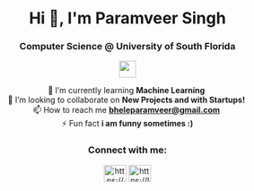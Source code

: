 <h1 align="center">Hi 👋, I'm Paramveer Singh</h1>
<h3 align="center">Computer Science @ University of South Florida</h3>
<p align="center">
  <img src="https://skillicons.dev/icons?i=python,typescript,javascript,react,nextjs,nodejs,java,c,cpp" height="30" />
</p>
<div align="center">

🌱 I’m currently learning **Machine Learning**&nbsp;<br />
👯 I’m looking to collaborate on **New Projects and with Startups!**&nbsp;<br />
📫 How to reach me **bheleparamveer@gmail.com**&nbsp;<br />
⚡ Fun fact **i am funny sometimes :)**

</div>


<h3 align="center">Connect with me:</h3>
<p align="center">
<a href="https://www.linkedin.com/in/paramveer-singh-bhele/" target="blank"><img align="center" src="https://raw.githubusercontent.com/rahuldkjain/github-profile-readme-generator/master/src/images/icons/Social/linked-in-alt.svg" alt="https://www.linkedin.com/in/paramveer-singh-bhele/" height="30" width="40" /></a>
<a href="https://leetcode.com/u/param1011/" target="blank"><img align="center" src="https://raw.githubusercontent.com/rahuldkjain/github-profile-readme-generator/master/src/images/icons/Social/leet-code.svg" alt="https://leetcode.com/u/param1011/" height="30" width="40" /></a>
</p>
